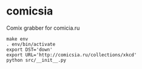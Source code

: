 # comicsia

Comix grabber for comicia.ru

    make env
    . env/bin/activate
    export DST='down'
    export URL='http://comicsia.ru/collections/xkcd'
    python src/__init__.py

